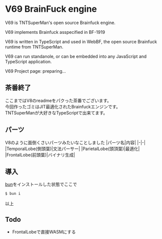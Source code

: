 # V69 BrainFuck engine
V69 is TNTSuperMan's open source Brainfuck engine.

V69 implements Brainfuck asspecified in BF-1919

V69 is written in TypeScript and used in WebBF, the open source Brainfuck runtime from TNTSuperMan.

V69 can run standanole, or can be embedded into any JavaScript and TypeScript application.

V69 Project page: preparing...

## 茶番終了

ここまではV8のreadmeをパクった茶番でございます。  
今回作ったゴミはJIT最適化されたBrainfuckエンジンです。  
TNTSuperManが大好きなTypeScriptで出来てます。  

## パーツ
V8のように面倒くさいパーツみたいなことしました
|パーツ名|内容|
|-|-|
|TemporalLobe(側頭葉)|文法パーサー|
|ParietalLobe(頭頂葉)|最適化|
|FrontalLobe(前頭葉)|バイナリ生成|

## 導入
[bun](https://bun.sh)をインストールした状態でここで
```bash
$ bun i
```
以上

## Todo
- FrontalLobeで直接WASMにする
